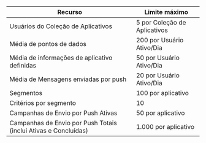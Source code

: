 Recurso|Limite máximo
---|---
Usuários do Coleção de Aplicativos|5 por Coleção de Aplicativos
Média de pontos de dados|200 por Usuário Ativo/Dia
Média de informações de aplicativo definidas|50 por Usuário Ativo/Dia
Média de Mensagens enviadas por push|20 por Usuário Ativo/Dia
Segmentos|100 por aplicativo
Critérios por segmento|10
Campanhas de Envio por Push Ativas|50 por aplicativo
Campanhas de Envio por Push Totais (inclui Ativas e Concluídas)|1\.000 por aplicativo

<!---HONumber=Oct15_HO3-->